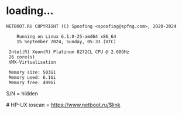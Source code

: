 # loading...
```
NETBOOT.RU COPYRIGHT (C) Spoofing <spoofing@spfng.com>, 2020-2024

	Running on Linux 6.1.0-25-amd64 x86_64
	15 September 2024, Sunday, 05:33 (UTC)

 Intel(R) Xeon(R) Platinum 8272CL CPU @ 2.60GHz
 26 core(s)
 VMX-Virtualisation

 Memory size: 503Gi
 Memory used: 6.1Gi
 Memory free: 499Gi
```
S/N = hidden

\# HP-UX ioscan = https://www.netboot.ru/$link
